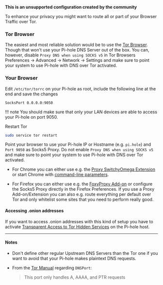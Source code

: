 **This is an unsupported configuration created by the community**

To enhance your privacy you might want to route all or part of your Browser Traffic over Tor.

### Tor Browser

The easiest and most reliable solution would be to use the [Tor Browser](https://www.torproject.org/download/). Though that won't use your Pi-hole DNS Server out of the box. You can, however, disable `Proxy DNS when using SOCKS v5` in Tor Browsers Preferences -> Advanced -> Network -> Settings and make sure to point your system to use Pi-hole with DNS over Tor activated.

### Your Browser

Edit `/etc/tor/torrc` on your Pi-hole as root, include the following line at the end and save the changes

```text
SocksPort 0.0.0.0:9050
```

!!! note
    You should make sure that only your LAN devices are able to access your Pi-hole on port 9050.

Restart Tor

```bash
sudo service tor restart
```

Point your browser to use your Pi-hole IP or Hostname (e.g. `pi.hole`) and `Port 9050` as Socks5 Proxy. Do not enable `Proxy DNS when using SOCKS v5` and make sure to point your system to use Pi-hole with DNS over Tor activated.

* For Chrome you can either use e.g. the [Proxy SwitchyOmega Extension](https://chrome.google.com/webstore/detail/proxy-switchyomega/padekgcemlokbadohgkifijomclgjgif) or start Chrome with [command-line parameters](https://www.chromium.org/developers/design-documents/network-stack/socks-proxy).

* For Firefox you can either use e.g. the [FoxyProxy Add-on](https://addons.mozilla.org/en-US/firefox/addon/foxyproxy-standard/) or configure the Socks5 Proxy directly in the Firefox Preferences.
 If you use a Proxy Add-on/Extension you can also e.g. route everything per default over Tor and only whitelist some sites that you need to perform really good.

#### Accessing .onion addresses

If you want to access .onion addresses with this kind of setup you have to activate [Transparent Access to Tor Hidden Services](https://www.grepular.com/Transparent_Access_to_Tor_Hidden_Services) on the Pi-hole host.

---

#### Notes

* Don't define other regular Upstream DNS Servers than the Tor one if you want to avoid that your Pi-hole makes plaintext DNS requests.
* From the [Tor Manual](https://www.torproject.org/docs/tor-manual.html.en) regarding `DNSPort`:

    > This port only handles A, AAAA, and PTR requests
